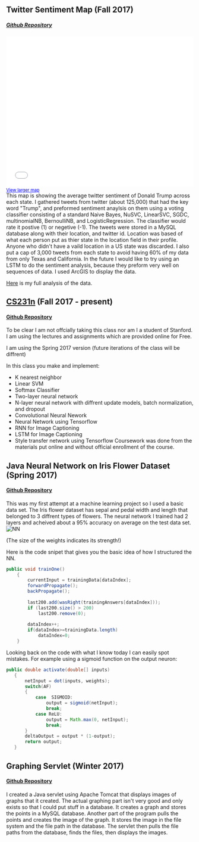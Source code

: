 
## Twitter Sentiment Map (Fall 2017)
##### [Github Repository](https://github.com/riels89/-Twitter-Sentiment-Map)

<style>.embed-container {position: relative; padding-bottom: 80%; height: 0; max-width: 100%;} .embed-container iframe, .embed-container object, .embed-container iframe{position: absolute; top: 0; left: 0; width: 100%; height: 100%;} small{position: absolute; z-index: 40; bottom: 0; margin-bottom: -15px;}</style><div class="embed-container"><small><a href="//sbhs-gis.maps.arcgis.com/apps/Embed/index.html?webmap=1f671c7b5bce4fceb743340521e5b62f&amp;extent=-137.4089,11.4506,-29.4792,57.5233&zoom=true&scale=true&legend=true&disable_scroll=false&theme=dark" style="color:#0000FF;text-align:left" target="_blank">View larger map</a></small><br><iframe width="500" height="400" frameborder="0" scrolling="no" marginheight="0" marginwidth="0" title="Twitter Sentiment Map - Trump (embedding version)" src="//sbhs-gis.maps.arcgis.com/apps/Embed/index.html?webmap=1f671c7b5bce4fceb743340521e5b62f&amp;extent=-137.4089,11.4506,-29.4792,57.5233&zoom=true&previewImage=false&scale=true&legend=true&disable_scroll=false&theme=dark"></iframe></div>


This map is showing the average twitter sentiment of Donald Trump across each state. I gathered tweets from twitter (about 125,000) that had the key word "Trump", and preformed sentiment anaylsis on them using a voting classifier consisting of a standard Naive Bayes, NuSVC, LinearSVC, SGDC, multinomialNB, BernoulliNB, and LogisticRegression. The classifier would rate it postive (1) or negetive (-1). The tweets were stored in a MySQL database along with their location,  and twitter id. Location was based of what each person put as thier state in the location field in their profile. Anyone who didn't have a vaild location in a US state was discarded. I also put a cap of 3,000 tweets from each state to avoid having 60% of my data from only Texas and California. In the future I would like to try using an LSTM to do the sentiment analysis, because they preform very well on sequences of data. I used ArcGIS to display the data.

[Here](https://arcg.is/1znnDD) is my full analysis of the data. 



## [CS231n](http://cs231n.stanford.edu/) (Fall 2017 - present) 
#### [Github Repository](https://github.com/riels89/CS231n)

To be clear I am not offcially taking this class nor am I a student of Stanford. I am using the lectures and assignments which are provided  online for Free. 

I am using the Spring 2017 version (future iterations of the class will be diffrent)

In this class you make and implement:

* K nearest neighbor
* Linear SVM
* Softmax Classifier
* Two-layer neural network
* N-layer neural network with diffrent update models, batch normalization, and dropout
* Convolutional Neural Nework
* Neural Network using Tensorflow
* RNN for Image Captioning	
* LSTM for Image Captioning
* Style transfer network using Tensorflow
Coursework was done from the materials put online and without official enrollment of the course.

## Java Neural Network on Iris Flower Dataset (Spring 2017)
#### [Github Repository](https://github.com/riels89/IrisFlowerJavaNN)

This was my first attempt at a machine learning project so I used a basic data set. The Iris flower dataset has sepal and pedal width and length that belonged to 3 diffrent types of flowers. The neural network I trained had 2 layers and acheived about a 95% accuracy on average on the test data set. 
![NN](https://i.gyazo.com/f918bc03aed8c89d37f326b386f78d8f.png)

(The size of the weights indicates its strength!)

Here is the code snipet that gives you the basic idea of how I structured the NN.
```Java
public void trainOne()
	{
		currentInput = trainingData[dataIndex];
		forwardPropagate();
		backPropagate();
		
		last200.add(wasRight(trainingAnswers[dataIndex]));
		if (last200.size() > 200)
			last200.remove(0);
		
		dataIndex++;
		if(dataIndex>=trainingData.length)
			dataIndex=0;
	}
 ```
 
 Looking back on the code with what I know today I can easily spot mistakes. For example using a sigmoid function on the output neuron:
 ```Java
 public double activate(double[] inputs)
	{
		netInput = dot(inputs, weights);
		switch(AF)
		{
			case  SIGMOID:
				output = sigmoid(netInput);
				break;
			case ReLU:
				output = Math.max(0, netInput);
				break;
		}
		deltaOutput = output * (1-output);
		return output;
	}
  ```

## Graphing Servlet (Winter 2017)
#### [Github Repository](https://github.com/riels89/GraphingServlet)

I created a Java servlet using Apache Tomcat that displays images of graphs that it created. The actual graphing part isn't very good and only exists so that I could put stuff in a database. It creates a graph and stores the points in a MySQL database. Another part of the program pulls the points and creates the image of the graph. It stores the image in the file system and the file path in the database. The servlet then pulls the file paths from the database, finds the files, then displays the images. 

